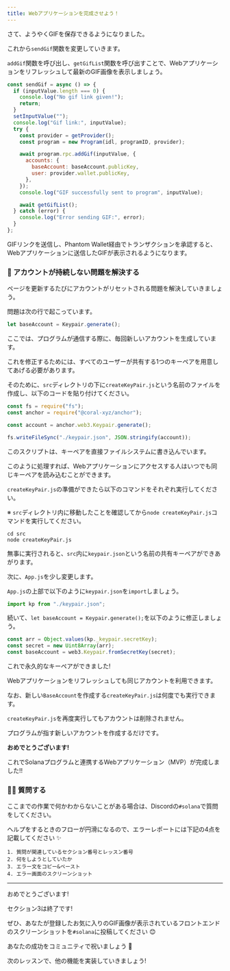 ```yaml
---
title: Webアプリケーションを完成させよう！
---
```

さて、ようやくGIFを保存できるようになりました。

これから`sendGif`関数を変更していきます。

`addGif`関数を呼び出し、`getGifList`関数を呼び出すことで、Webアプリケーションをリフレッシュして最新のGIF画像を表示しましょう。

```js
const sendGif = async () => {
  if (inputValue.length === 0) {
    console.log("No gif link given!");
    return;
  }
  setInputValue("");
  console.log("Gif link:", inputValue);
  try {
    const provider = getProvider();
    const program = new Program(idl, programID, provider);

    await program.rpc.addGif(inputValue, {
      accounts: {
        baseAccount: baseAccount.publicKey,
        user: provider.wallet.publicKey,
      },
    });
    console.log("GIF successfully sent to program", inputValue);

    await getGifList();
  } catch (error) {
    console.log("Error sending GIF:", error);
  }
};
```

GIFリンクを送信し、Phantom Wallet経由でトランザクションを承認すると、Webアプリケーションに送信したGIFが表示されるようになります。

### 🙈 アカウントが持続しない問題を解決する

ページを更新するたびにアカウントがリセットされる問題を解決していきましょう。

問題は次の行で起こっています。

```js
let baseAccount = Keypair.generate();
```

ここでは、プログラムが通信する際に、毎回新しいアカウントを生成しています。

これを修正するためには、すべてのユーザーが共有する1つのキーペアを用意してあげる必要があります。

そのために、`src`ディレクトリの下に`createKeyPair.js`という名前のファイルを作成し、以下のコードを貼り付けてください。

```js
const fs = require("fs");
const anchor = require("@coral-xyz/anchor");

const account = anchor.web3.Keypair.generate();

fs.writeFileSync("./keypair.json", JSON.stringify(account));
```

このスクリプトは、キーペアを直接ファイルシステムに書き込んでいます。

このように処理すれば、Webアプリケーションにアクセスする人はいつでも同じキーペアを読み込むことができます。

`createKeyPair.js`の準備ができたら以下のコマンドをそれぞれ実行してください。

※ `src`ディレクトリ内に移動したことを確認してから`node createKeyPair.js`コマンドを実行してください。

```
cd src
node createKeyPair.js
```

無事に実行されると、`src`内に`keypair.json`という名前の共有キーペアができあがります。

次に、`App.js`を少し変更します。

`App.js`の上部で以下のように`keypair.json`を`import`しましょう。

```js
import kp from "./keypair.json";
```

続いて、`let baseAccount = Keypair.generate();`を以下のように修正しましょう。

```js
const arr = Object.values(kp._keypair.secretKey);
const secret = new Uint8Array(arr);
const baseAccount = web3.Keypair.fromSecretKey(secret);
```

これで永久的なキーペアができました!

Webアプリケーションをリフレッシュしても同じアカウントを利用できます。

なお、新しい`BaseAccount`を作成する`createKeyPair.js`は何度でも実行できます。

`createKeyPair.js`を再度実行してもアカウントは削除されません。

プログラムが指す新しいアカウントを作成するだけです。

**おめでとうございます!**

これでSolanaプログラムと連携するWebアプリケーション（MVP）が完成しました!!

### 🙋‍♂️ 質問する

ここまでの作業で何かわからないことがある場合は、Discordの`#solana`で質問をしてください。

ヘルプをするときのフローが円滑になるので、エラーレポートには下記の4点を記載してください ✨

```
1. 質問が関連しているセクション番号とレッスン番号
2. 何をしようとしていたか
3. エラー文をコピー&ペースト
4. エラー画面のスクリーンショット
```

---

おめでとうございます!

セクション3は終了です!

ぜひ、あなたが登録したお気に入りのGIF画像が表示されているフロントエンドのスクリーンショットを`#solana`に投稿してください 😊

あなたの成功をコミュニティで祝いましょう 🎉

次のレッスンで、他の機能を実装していきましょう!

